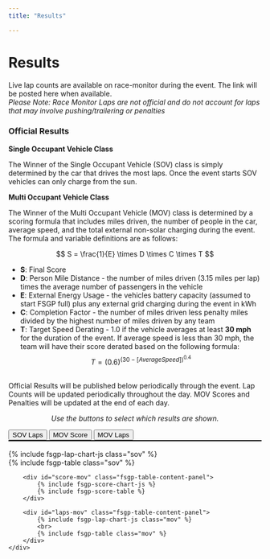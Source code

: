 ```yaml
---
title: "Results"

---
```


# Results

Live lap counts are available on race-monitor during the event. The link will be posted here when available.<br>
 _Please Note: Race Monitor Laps are not official and do not account for laps that may involve pushing/trailering or penalties_

### Official Results

__Single Occupant Vehicle Class__

The Winner of the Single Occupant Vehicle (SOV) class is simply determined by the car that drives the most laps. Once the event starts SOV vehicles can only charge from the sun. 

__Multi Occupant Vehicle Class__

The Winner of the Multi Occupant Vehicle (MOV) class is determined by a scoring formula that includes miles driven, the number of people in the car, average speed, and the total external non-solar charging during the event. The formula and variable definitions are as follows: <br>

$$ 
S = \frac{1}{E} \times D \times C \times T 
$$

- __S__: Final Score
- __D__: Person Mile Distance - the number of miles driven (3.15 miles per lap) times the average number of passengers in the vehicle 
- __E__: External Energy Usage - the vehicles battery capacity (assumed to start FSGP full) plus any external grid charging during the event in kWh
- __C__: Completion Factor - the number of miles driven less penalty miles divided by the highest number of miles driven by any team 
- __T__: Target Speed Derating - 1.0 if the vehicle averages at least <b>30 mph</b> for the duration of the event. If average speed is less than 30 mph, the team will have their score derated based on the following formula: 
$$
T = (0.6)^{(30-[Average Speed])^{0.4}} 
$$

<br>
Official Results will be published below periodically through the event. Lap Counts will be updated periodically throughout the day. MOV Scores and Penalties will be updated at the end of each day. 

<p style="text-align:center;"><i>Use the buttons to select which results are shown.</i></p>

<div class="fsgp-tab-container">
    <div class="fsgp-tab-buttons" style="border-bottom:2px solid;border-bottom-color:black;">
    <button class="fsgp-tab-button active" data-tab="laps-sov">SOV Laps</button>
    <button class="fsgp-tab-button" data-tab="score-mov">MOV Score</button>
    <button class="fsgp-tab-button" data-tab="laps-mov">MOV Laps</button>
    </div>
<br>
    <div class="fsgp-tab-content">
        <div id="laps-sov" class="fsgp-table-content-panel">
            {% include fsgp-lap-chart-js class="sov" %}
			<br>
			{% include fsgp-table class="sov" %} 
        </div>

        <div id="score-mov" class="fsgp-table-content-panel">
			{% include fsgp-score-chart-js %}
			{% include fsgp-score-table %} 
        </div>

        <div id="laps-mov" class="fsgp-table-content-panel">
            {% include fsgp-lap-chart-js class="mov" %}
			<br>
			{% include fsgp-table class="mov" %} 
        </div>
    </div>
</div>



